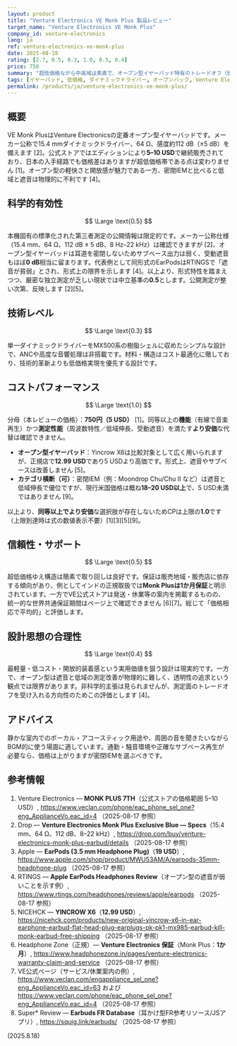 ```yaml
---
layout: product
title: "Venture Electronics VE Monk Plus 製品レビュー"
target_name: "Venture Electronics VE Monk Plus"
company_id: venture-electronics
lang: ja
ref: venture-electronics-ve-monk-plus
date: 2025-08-18
rating: [2.7, 0.5, 0.3, 1.0, 0.5, 0.4]
price: 750
summary: "超低価格ながら中高域は素直で、オープン型イヤーバッド特有のトレードオフ（低域と遮音）が明確なモデルです"
tags: [イヤーバッド, 低価格, ダイナミックドライバー, オープンバック, Venture Electronics]
permalink: /products/ja/venture-electronics-ve-monk-plus/
---
```


## 概要

VE Monk PlusはVenture Electronicsの定番オープン型イヤーバッドです。メーカー公称で15.4 mmダイナミックドライバー、64 Ω、感度約112 dB（±5 dB）を備えます [2]。公式ストアではエディションにより**5–10 USD**で継続販売されており、日本の入手経路でも価格差はありますが超低価格帯である点は変わりません [1]。オープン型の軽快さと開放感が魅力である一方、密閉IEMと比べると低域と遮音は物理的に不利です [4]。

## 科学的有効性

$$ \Large \text{0.5} $$

本機固有の標準化された第三者測定の公開情報は限定的です。メーカー公称仕様（15.4 mm、64 Ω、112 dB ± 5 dB、8 Hz–22 kHz）は確認できますが [2]、オープン型イヤーバッドは耳道を密閉しないためサブベース出力は弱く、受動遮音もほぼ**0 dB**相当に留まります。代表例として同形式のEarPodsはRTINGSで「遮音が貧弱」とされ、形式上の限界を示します [4]。以上より、形式特性を踏まえつつ、厳密な独立測定が乏しい現状では中立基準の**0.5**とします。公開測定が整い次第、反映します [2][5]。

## 技術レベル

$$ \Large \text{0.3} $$

単一ダイナミックドライバーをMX500系の樹脂シェルに収めたシンプルな設計で、ANCや高度な音響処理は非搭載です。材料・構造はコスト最適化に徹しており、技術的革新よりも低価格実現を優先する設計です。

## コストパフォーマンス

$$ \Large \text{1.0} $$

分母（本レビューの価格）：**750円（5 USD）** [1]。同等以上の**機能**（有線で音楽再生）かつ**測定性能**（周波数特性／低域伸長、受動遮音）を満たす**より安価**な代替は確認できません。

- **オープン型イヤーバッド**：Yincrow X6は比較対象として広く用いられますが、正規店で**12.99 USD**であり5 USDより高価です。形式上、遮音やサブベースは改善しません [5]。  
- **カテゴリ横断（可）**：密閉IEM（例：Moondrop Chu/Chu II など）は遮音と低域伸長で優位ですが、現行米国価格は概ね**18–20 USD以上**で、5 USD未満ではありません [9]。

以上より、**同等以上でより安価**な選択肢が存在しないためCPは上限の**1.0**です（上限到達時は式の数値表示不要）[1][3][5][9]。

## 信頼性・サポート

$$ \Large \text{0.5} $$

超低価格ゆえ構造は簡素で取り回しは良好です。保証は販売地域・販売店に依存する傾向があり、例としてインドの正規取扱では**Monk Plusは1か月保証**と明示されています。一方でVE公式ストアは発送・休業等の案内を掲載するものの、統一的な世界共通保証期間はページ上で確認できません [6][7]。総じて「価格相応で平均的」と評価します。

## 設計思想の合理性

$$ \Large \text{0.4} $$

最軽量・低コスト・開放的装着感という実用価値を狙う設計は現実的です。一方で、オープン型は遮音と低域の測定改善が物理的に難しく、透明性の追求という観点では限界があります。非科学的主張は見られませんが、測定面のトレードオフを受け入れる方向性のためこの評価とします [4]。

## アドバイス

静かな室内でのボーカル・アコースティック用途や、周囲の音を聞きたいながらBGM的に使う場面に適しています。通勤・騒音環境や正確なサブベース再生が必要なら、価格は上がりますが密閉IEMを選ぶべきです。

## 参考情報

1. Venture Electronics — **MONK PLUS 7TH**（公式ストアの価格範囲 5–10 USD）, https://www.veclan.com/phone/eac_phone_sel_one?eng_ApplianceVo.eac_id=4 （2025-08-17 参照）  
2. Drop — **Venture Electronics Monk Plus Exclusive Blue — Specs**（15.4 mm、64 Ω、112 dB、8–22 kHz）, https://drop.com/buy/venture-electronics-monk-plus-earbud/details （2025-08-17 参照）  
3. Apple — **EarPods (3.5 mm Headphone Plug)**（**19 USD**）, https://www.apple.com/shop/product/MWU53AM/A/earpods-35mm-headphone-plug （2025-08-17 参照）  
4. RTINGS — **Apple EarPods Headphones Review**（オープン型の遮音が弱いことを示す例）, https://www.rtings.com/headphones/reviews/apple/earpods （2025-08-17 参照）  
5. NICEHCK — **YINCROW X6**（**12.99 USD**）, https://nicehck.com/products/new-original-yincrow-x6-in-ear-earphone-earbud-flat-head-plug-earplugs-pk-pk1-mx985-earbud-kill-monk-earbud-free-shipping （2025-08-17 参照）  
6. Headphone Zone（正規）— **Venture Electronics 保証**（Monk Plus：**1か月**）, https://www.headphonezone.in/pages/venture-electronics-warranty-claim-and-service （2025-08-17 参照）  
7. VE公式ページ（サービス/休業案内の例）, https://www.veclan.com/engappliance_sel_one?eng_ApplianceVo.eac_id=63 および https://www.veclan.com/phone/eac_phone_sel_one?eng_ApplianceVo.eac_id=4 （2025-08-17 参照）  
8. Super* Review — **Earbuds FR Database**（耳かけ型FR参考リソース/JSアプリ）, https://squig.link/earbuds/ （2025-08-17 参照）

(2025.8.18)

